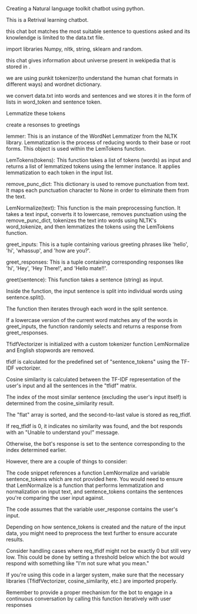 Creating a Natural language toolkit chatbot using python.

This is a Retrival learning chatbot.

this chat bot matches the most suitable sentence to questions asked and its knowlendge is limited to the data.txt file.

import libraries Numpy, nltk, string, sklearn and random.

this chat gives information about universe present in wekipedia that is stored in .

we are using punkit tokenizer(to understand the human chat formats in different ways) and wordnet dictionary.

we convert data.txt into words and sentences and we stores it in the form of lists in word_token and sentence token.

Lemmatize these tokens

create a resonses to greetings

lemmer: This is an instance of the WordNet Lemmatizer from the NLTK library. Lemmatization is the process of reducing words to their base or root forms. This object is used within the LemTokens function.

LemTokens(tokens): This function takes a list of tokens (words) as input and returns a list of lemmatized tokens using the lemmer instance. It applies lemmatization to each token in the input list.

remove_punc_dict: This dictionary is used to remove punctuation from text. It maps each punctuation character to None in order to eliminate them from the text.

LemNormalize(text): This function is the main preprocessing function. It takes a text input, converts it to lowercase, removes punctuation using the remove_punc_dict, tokenizes the text into words using NLTK's word_tokenize, and then lemmatizes the tokens using the LemTokens function.

greet_inputs: This is a tuple containing various greeting phrases like 'hello', 'hi', 'whassup', and 'how are you?'.

greet_responses: This is a tuple containing corresponding responses like 'hi', 'Hey', 'Hey There!', and 'Hello mate!!'.

greet(sentence): This function takes a sentence (string) as input.

Inside the function, the input sentence is split into individual words using sentence.split().

The function then iterates through each word in the split sentence.

If a lowercase version of the current word matches any of the words in greet_inputs, the function randomly selects and returns a response from greet_responses.

TfidfVectorizer is initialized with a custom tokenizer function LemNormalize and English stopwords are removed.

tfidf is calculated for the predefined set of "sentence_tokens" using the TF-IDF vectorizer.

Cosine similarity is calculated between the TF-IDF representation of the user's input and all the sentences in the "tfidf" matrix.

The index of the most similar sentence (excluding the user's input itself) is determined from the cosine_similarity result.

The "flat" array is sorted, and the second-to-last value is stored as req_tfidf.

If req_tfidf is 0, it indicates no similarity was found, and the bot responds with an "Unable to understand you!" message.

Otherwise, the bot's response is set to the sentence corresponding to the index determined earlier.

However, there are a couple of things to consider:

The code snippet references a function LemNormalize and variable sentence_tokens which are not provided here. You would need to ensure that LemNormalize is a function that performs lemmatization and normalization on input text, and sentence_tokens contains the sentences you're comparing the user input against.

The code assumes that the variable user_response contains the user's input.

Depending on how sentence_tokens is created and the nature of the input data, you might need to preprocess the text further to ensure accurate results.

Consider handling cases where req_tfidf might not be exactly 0 but still very low. This could be done by setting a threshold below which the bot would respond with something like "I'm not sure what you mean."

If you're using this code in a larger system, make sure that the necessary libraries (TfidfVectorizer, cosine_similarity, etc.) are imported properly.

Remember to provide a proper mechanism for the bot to engage in a continuous conversation by calling this function iteratively with user responses








